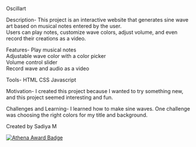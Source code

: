 Oscillart

Description-
This project is an interactive website that generates sine wave art based on musical notes entered by the user.  
Users can play notes, customize wave colors, adjust volume, and even record their creations as a video.

Features-
Play musical notes  
Adjustable wave color with a color picker  
Volume control slider  
Record wave and audio as a video

Tools-
HTML
CSS
Javascript

Motivation-
I created this project because I wanted to try something new, and this project seemed interesting and fun.

Challenges and Learning-
I learned how to make sine waves. One challenge was choosing the right colors for my title and background.

Created by Sadiya M

[![Athena Award Badge](https://img.shields.io/endpoint?url=https%3A%2F%2Faward.athena.hackclub.com%2Fapi%2Fbadge)](https://award.athena.hackclub.com?utm_source=readme)

